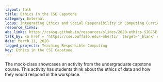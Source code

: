 ```yaml
---
layout: talk
title: Ethics in the CSE Capstone
category: External
locus: Integrating Ethics and Social Responsibility in Computing Curricula Symposium @ SIGCSE 
resource_links: 
abs_links: https://cs4sg.github.io/resources/slides/2020-ethics-SIGCSE.pptx
talk_by: <a href = 'https://cse.buffalo.edu/~mhertz/' target='_blank' class='noDecor'>Matthew Hertz</a>
date: March 11, 2020
tagged_projects: Teaching Responsible Computing
key: Ethics in the CSE Capstone
---
```


The mock-class showcases an activity from the undergraduate capstone course. This activity has students think about the ethics of data and how they would respond in the workplace.
